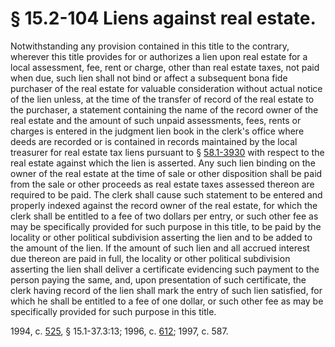 # § 15.2-104 Liens against real estate.

<p>Notwithstanding any provision contained in this title to the contrary, wherever this title provides for or authorizes a lien upon real estate for a local assessment, fee, rent or charge, other than real estate taxes, not paid when due, such lien shall not bind or affect a subsequent bona fide purchaser of the real estate for valuable consideration without actual notice of the lien unless, at the time of the transfer of record of the real estate to the purchaser, a statement containing the name of the record owner of the real estate and the amount of such unpaid assessments, fees, rents or charges is entered in the judgment lien book in the clerk's office where deeds are recorded or is contained in records maintained by the local treasurer for real estate tax liens pursuant to § <a href='http://law.lis.virginia.gov/vacode/58.1-3930/'>58.1-3930</a> with respect to the real estate against which the lien is asserted. Any such lien binding on the owner of the real estate at the time of sale or other disposition shall be paid from the sale or other proceeds as real estate taxes assessed thereon are required to be paid. The clerk shall cause such statement to be entered and properly indexed against the record owner of the real estate, for which the clerk shall be entitled to a fee of two dollars per entry, or such other fee as may be specifically provided for such purpose in this title, to be paid by the locality or other political subdivision asserting the lien and to be added to the amount of the lien. If the amount of such lien and all accrued interest due thereon are paid in full, the locality or other political subdivision asserting the lien shall deliver a certificate evidencing such payment to the person paying the same, and, upon presentation of such certificate, the clerk having record of the lien shall mark the entry of such lien satisfied, for which he shall be entitled to a fee of one dollar, or such other fee as may be specifically provided for such purpose in this title.</p><p>1994, c. <a href='http://lis.virginia.gov/cgi-bin/legp604.exe?941+ful+CHAP0525'>525</a>, § 15.1-37.3:13; 1996, c. <a href='http://lis.virginia.gov/cgi-bin/legp604.exe?961+ful+CHAP0612'>612</a>; 1997, c. 587.</p>